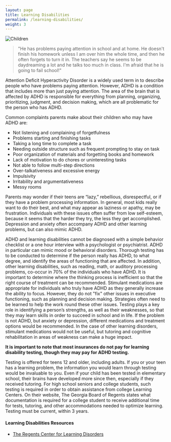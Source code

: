 ```yaml
---
layout: page
title: Learning Disabilities
permalink: /learning-disabilities/
weight: 3
---
```

![Children](../images/children.jpg)

> "He has problems paying attention in school and at home. He doesn't
> finish his homework unless I am over him the whole time, and then he
> often forgets to turn it in. The teachers say he seems to be
> daydreaming a lot and he talks too much in class. I'm afraid that he is going to fail school!"

Attention Deficit Hyperactivity Disorder is a widely used term in to describe people who have problems paying
attention. However, ADHD is a condition that includes more than just paying attention. 
The area of the brain that is affected by ADHD is responsible for everything 
from planning, organizing, prioritizing, judgment, and decision making, which are all problematic
for the person who has ADHD.

Common complaints parents make about their children who may have ADHD are:

* Not listening and complaining of forgetfulness
* Problems starting and finishing tasks
* Taking a long time to complete a task
* Needing outside structure such as frequent prompting to stay on task
* Poor organization of materials and forgetting books and homework
* Lack of motivation to do chores or uninteresting tasks
* Not able to follow multi-step directions
* Over-talkativeness and excessive energy
* Impulsivity
* Irritability and argumentativeness
* Messy rooms 

Parents may wonder if their teens are “lazy,” rebellious,
disrespectful, or if they have a problem processing information. In
general, most kids really want to do their best, and what may appear
as laziness or apathy, may be frustration. Individuals with these issues often
suffer from low self-esteem, because it seems that the harder they try,
the less they get accomplished. Depression and anxiety often accompany
ADHD and other learning problems, but can also mimic ADHD.

ADHD and learning disabilities cannot be diagnosed with a simple
behavior checklist or a one hour interview with a psychologist or
psychiatrist. ADHD in particular can mimic mood or behavioral disorders. 
Thorough testing has to be conducted to determine if the person really has ADHD, 
to what degree, and identify the areas of functioning that are affected. In addition, other
learning disabilities, such as reading, math, or auditory processing
problems, co-occur in 70% of the individuals who have ADHD.  It is
important to determine where the thinking process is inefficient so
that the right course of treatment can be recommended. Stimulant
medications are appropriate for individuals who truly have ADHD as they
generally increase the ability to focus. However, they do not "fix"
other issues in executive functioning, such as planning and decision making. 
Strategies often need to be learned to help the work round these other issues. 
Testing plays a key role in identifying a person’s strengths, as
well as their weaknesses, so that they may learn skills in order to
succeed in school and in life. If the problem is not ADHD, but anxiety
or depression, different medications and treatment options would be
recommended. In the case of other learning disorders, stimulant medications would not be 
useful, but tutoring and cognitive rehabilitation in areas of weakness can make a huge impact.


**It is important to note that most insurances do not pay for learning disability testing, though they may pay for ADHD testing.**

Testing is offered for teens 12 and older, including adults. If you or your teen has a learning problem, 
the information you would learn through testing would be invaluable
to you. Even if your child has been tested in elementary school, their brains have developed more 
since then, especially if they received tutoring. For high school seniors and college students, such testing 
is required in order to obtain assistance from college Learning Centers. On their website, The Georgia
Board of Regents states what documentation is required for a college student to receive additional time
for tests, tutoring, and other accommodations needed to optimize learning. Testing must be
current, within 3 years. 

#### Learning Disabilities Resources
* [The Regents Center for Learning Disorders](http://www2.gsu.edu/~wwwrld/)
